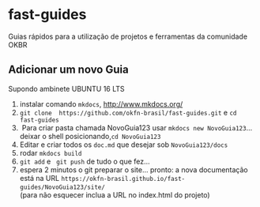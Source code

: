 # fast-guides
Guias rápidos para a utilização de projetos e ferramentas da comunidade OKBR

## Adicionar um novo Guia

Supondo ambinete UBUNTU 16 LTS

1. instalar comando `mkdocs`, http://www.mkdocs.org/
2. `git clone  https://github.com/okfn-brasil/fast-guides.git` e `cd fast-guides`
3.  Para criar pasta chamada NovoGuia123 usar `mkdocs new NovoGuia123`... deixar o shell posicionando,`cd NovoGuia123`
4. Editar e criar todos os `doc.md` que desejar sob `NovoGuia123/docs`
5. rodar `mkdocs build`
6. `git add`  e ` git push`  de tudo o que fez...
7. espera 2 minutos o git preparar o site... pronto: a nova documentação está na URL `https://okfn-brasil.github.io/fast-guides/NovoGuia123/site/`  <br/>(para não esquecer inclua a URL no index.html do projeto)

